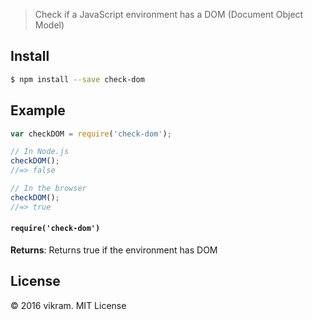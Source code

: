 > Check if a JavaScript environment has a DOM (Document Object Model)


## Install

```sh
$ npm install --save check-dom
```

## Example

```js
var checkDOM = require('check-dom');

// In Node.js
checkDOM();
//=> false

// In the browser
checkDOM();
//=> true
```

#### `require('check-dom')`

**Returns**: Returns true if the environment has DOM

## License

&copy; 2016 vikram. MIT License
